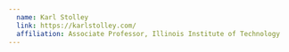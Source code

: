 ```yaml
---
  name: Karl Stolley
  link: https://karlstolley.com/
  affiliation: Associate Professor, Illinois Institute of Technology
---
```


